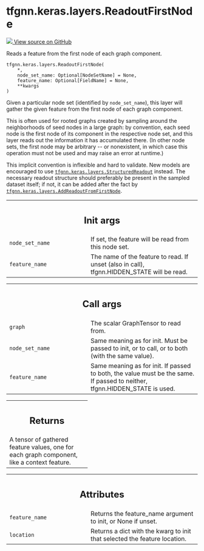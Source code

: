 # tfgnn.keras.layers.ReadoutFirstNode

<!-- Insert buttons and diff -->

<a target="_blank" href="https://github.com/tensorflow/gnn/tree/master/tensorflow_gnn/keras/layers/graph_ops.py#L226-L315">
<img src="https://www.tensorflow.org/images/GitHub-Mark-32px.png" /> View source
on GitHub </a>

Reads a feature from the first node of each graph component.

<pre class="devsite-click-to-copy prettyprint lang-py tfo-signature-link">
<code>tfgnn.keras.layers.ReadoutFirstNode(
    *,
    node_set_name: Optional[NodeSetName] = None,
    feature_name: Optional[FieldName] = None,
    **kwargs
)
</code></pre>

<!-- Placeholder for "Used in" -->

Given a particular node set (identified by `node_set_name`), this layer will
gather the given feature from the first node of each graph component.

This is often used for rooted graphs created by sampling around the
neighborhoods of seed nodes in a large graph: by convention, each seed node is
the first node of its component in the respective node set, and this layer reads
out the information it has accumulated there. (In other node sets, the first
node may be arbitrary -- or nonexistent, in which case this operation must not
be used and may raise an error at runtime.)

This implicit convention is inflexible and hard to validate. New models are
encouraged to use
<a href="../../../tfgnn/keras/layers/StructuredReadout.md"><code>tfgnn.keras.layers.StructuredReadout</code></a>
instead. The necessary readout structure should preferably be present in the
sampled dataset itself; if not, it can be added after the fact by
<a href="../../../tfgnn/keras/layers/AddReadoutFromFirstNode.md"><code>tfgnn.keras.layers.AddReadoutFromFirstNode</code></a>.

<!-- Tabular view -->

 <table class="responsive fixed orange">
<colgroup><col width="214px"><col></colgroup>
<tr><th colspan="2"><h2 class="add-link">Init args</h2></th></tr>

<tr>
<td>
<code>node_set_name</code><a id="node_set_name"></a>
</td>
<td>
If set, the feature will be read from this node set.
</td>
</tr><tr>
<td>
<code>feature_name</code><a id="feature_name"></a>
</td>
<td>
The name of the feature to read. If unset (also in call),
tfgnn.HIDDEN_STATE will be read.
</td>
</tr>
</table>

<!-- Tabular view -->

 <table class="responsive fixed orange">
<colgroup><col width="214px"><col></colgroup>
<tr><th colspan="2"><h2 class="add-link">Call args</h2></th></tr>

<tr>
<td>
<code>graph</code><a id="graph"></a>
</td>
<td>
The scalar GraphTensor to read from.
</td>
</tr><tr>
<td>
<code>node_set_name</code><a id="node_set_name"></a>
</td>
<td>
Same meaning as for init. Must be passed to init, or to call,
or to both (with the same value).
</td>
</tr><tr>
<td>
<code>feature_name</code><a id="feature_name"></a>
</td>
<td>
Same meaning as for init. If passed to both, the value must
be the same. If passed to neither, tfgnn.HIDDEN_STATE is used.
</td>
</tr>
</table>

<!-- Tabular view -->

 <table class="responsive fixed orange">
<colgroup><col width="214px"><col></colgroup>
<tr><th colspan="2"><h2 class="add-link">Returns</h2></th></tr>
<tr class="alt">
<td colspan="2">
A tensor of gathered feature values, one for each graph component, like a
context feature.
</td>
</tr>

</table>

<!-- Tabular view -->

 <table class="responsive fixed orange">
<colgroup><col width="214px"><col></colgroup>
<tr><th colspan="2"><h2 class="add-link">Attributes</h2></th></tr>

<tr> <td> <code>feature_name</code><a id="feature_name"></a> </td> <td> Returns
the feature_name argument to init, or None if unset. </td> </tr><tr> <td>
<code>location</code><a id="location"></a> </td> <td> Returns a dict with the
kwarg to init that selected the feature location.

</td>
</tr>
</table>
